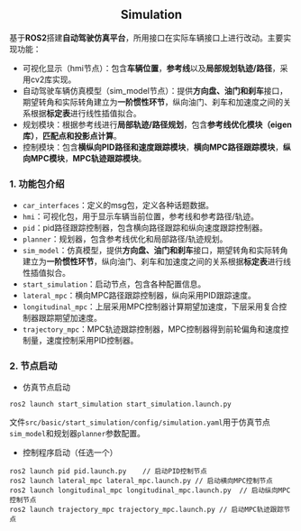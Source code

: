 ## <center> Simulation
基于**ROS2**搭建**自动驾驶仿真平台**，所用接口在实际车辆接口上进行改动。主要实现功能：
- 可视化显示（hmi节点）：包含**车辆位置**，**参考线**以及**局部规划轨迹/路径**，采用cv2库实现。
- 自动驾驶车辆仿真模型（sim_model节点）：提供**方向盘、油门和刹车**接口，期望转角和实际转角建立为**一阶惯性环节**，纵向油门、刹车和加速度之间的关系根据**标定表**进行线性插值拟合。
- 规划模块：根据参考线进行**局部轨迹/路径规划**，包含**参考线优化模块（eigen库）**，**匹配点和投影点计算**。
- 控制模块：包含**横纵向PID路径和速度跟踪模块**，**横向MPC路径跟踪模块**，**纵向MPC模块**，**MPC轨迹跟踪模块**。
### 1. 功能包介绍
- `car_interfaces`：定义的msg包，定义各种话题数据。
- `hmi`：可视化包，用于显示车辆当前位置，参考线和参考路径/轨迹。
- `pid`：pid路径跟踪控制器，包含横向路径跟踪和纵向速度跟踪控制器。
- `planner`：规划器，包含参考线优化和局部路径/轨迹规划。
- `sim_model`：仿真模型，提供**方向盘、油门和刹车**接口，期望转角和实际转角建立为**一阶惯性环节**，纵向油门、刹车和加速度之间的关系根据**标定表**进行线性插值拟合。
- `start_simulation`：启动节点，包含各种配置信息。
- `lateral_mpc`：横向MPC路径跟踪控制器，纵向采用PID跟踪速度。
- `longitudinal_mpc`：上层采用MPC控制器计算期望加速度，下层采用复合控制器跟踪期望加速度。
- `trajectory_mpc`：MPC轨迹跟踪控制器，MPC控制器得到前轮偏角和速度控制量，速度控制采用PID控制器。
### 2. 节点启动
- 仿真节点启动
```
ros2 launch start_simulation start_simulation.launch.py
```
文件`src/basic/start_simulation/config/simulation.yaml`用于仿真节点`sim_model`和规划器`planner`参数配置。
- 控制程序启动（任选一个）
```
ros2 launch pid pid.launch.py    // 启动PID控制节点
ros2 launch lateral_mpc lateral_mpc.launch.py // 启动横向MPC控制节点
ros2 launch longitudinal_mpc longitudinal_mpc.launch.py  // 启动纵向MPC控制节点
ros2 launch trajectory_mpc trajectory_mpc.launch.py // 启动MPC轨迹跟踪节点
```